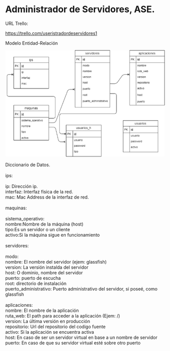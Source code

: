 # Administrador de Servidores, ASE.

URL Trello:

https://trello.com/useristradordeservidores1

Modelo Entidad-Relación

<img src="EntidadRelacionDB-ASE.png">

Diccionario de Datos.<br />
<br />
ips:<br />
<br />
ip: Dirección ip.<br />
interfaz: Interfaz física de la red.<br />
mac: Mac Address de la interfaz de red.<br />
<br />
maquinas:<br />
<br />
sistema_operativo:<br />
nombre:Nombre de la máquina (host)<br />
tipo:Es un servidor o un cliente<br />
activo:Si la máquina sigue en funcionamiento<br />
<br />
servidores:<br />
<br />
modo:<br />
nombre: El nombre del servidor (ejem: glassfish)<br />
version: La versión instalda del servidor<br />
host: O dominio, nombre del servidor<br />
puerto: puerto de escucha<br />
root: directorio de instalación<br />
puerto_administrativo: Puerto administrativo del servidor, si poseé, como glassfish<br />
<br />
aplicaciones:<br />
nombre: El nombre de la aplicación<br />
ruta_web: El path para acceder a la aplicación (Ejem: /)<br />
version: La última versión en producción<br />
repositorio: Url del repositorio del codigo fuente<br />
activo: Si la aplicación se encuentra activa<br />
host: En caso de ser un servidor virtual en base a un nombre de servidor<br />
puerto: En caso de que su servidor virtual esté sobre otro puerto<br />